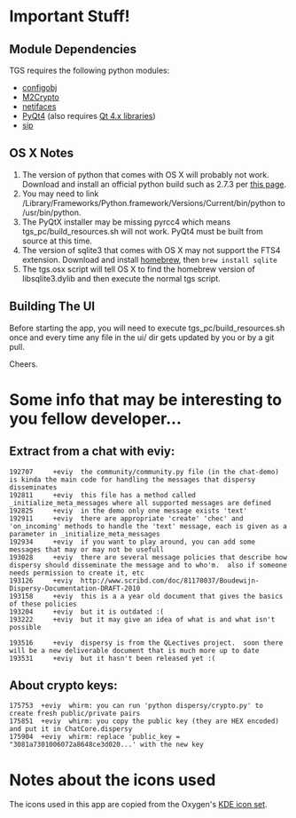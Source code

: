# Important Stuff!

## Module Dependencies
TGS requires the following python modules:
- [configobj](http://www.voidspace.org.uk/python/configobj.html)
- [M2Crypto](http://chandlerproject.org/Projects/MeTooCrypto)
- [netifaces](http://alastairs-place.net/projects/netifaces/)
- [PyQt4](http://www.riverbankcomputing.com/software/pyqt/download)
(also requires [Qt 4.x libraries](http://qt-project.org/downloads))
- [sip](http://www.riverbankcomputing.com/software/sip/download)

## OS X Notes
1. The version of python that comes with OS X will probably not work. Download and install
an official python build such as 2.7.3 per [this page](http://www.python.org/getit/mac/).
2. You may need to link /Library/Frameworks/Python.framework/Versions/Current/bin/python
to /usr/bin/python.
3. The PyQtX installer may be missing pyrcc4 which means tgs_pc/build_resources.sh will
not work. PyQt4 must be built from source at this time.
4. The version of sqlite3 that comes with OS X may not support the FTS4 extension.
Download and install [homebrew](http://mxcl.github.com/homebrew/), then
`brew install sqlite`
5. The tgs.osx script will tell OS X to find the homebrew version of libsqlite3.dylib and
then execute the normal tgs script.

## Building The UI
Before starting the app, you will need to execute tgs_pc/build_resources.sh once
and every time any file in the ui/ dir gets updated by you or by a git pull.

Cheers.

# Some info that may be interesting to you fellow developer...

## Extract from a chat with eviy:
	192707     +eviy  the community/community.py file (in the chat-demo) is kinda the main code for handling the messages that dispersy disseminates
	192811     +eviy  this file has a method called _initialize_meta_messages where all supported messages are defined
	192825     +eviy  in the demo only one message exists 'text'
	192911     +eviy  there are appropriate 'create' 'chec' and 'on_incoming' methods to handle the 'text' message, each is given as a parameter in _initialize_meta_messages
	192934     +eviy  if you want to play around, you can add some messages that may or may not be usefull
	193028     +eviy  there are several message policies that describe how dispersy should disseminate the message and to who'm.  also if someone needs permission to create it, etc
	193126     +eviy  http://www.scribd.com/doc/81170037/Boudewijn-Dispersy-Documentation-DRAFT-2010
	193158     +eviy  this is a a year old document that gives the basics of these policies
	193204     +eviy  but it is outdated :(
	193222     +eviy  but it may give an idea of what is and what isn't possible
	
	193516     +eviy  dispersy is from the QLectives project.  soon there will be a new deliverable document that is much more up to date
	193531     +eviy  but it hasn't been released yet :(

## About crypto keys:
	175753  +eviy  whirm: you can run 'python dispersy/crypto.py' to create fresh public/private pairs
	175851  +eviy  whirm: you copy the public key (they are HEX encoded) and put it in ChatCore.dispersy
	175904  +eviy  whirm: replace 'public_key = "3081a7301006072a8648ce3d020...' with the new key

# Notes about the icons used
The icons used in this app are copied from the Oxygen's [KDE icon set](http://www.oxygen-icons.org).
